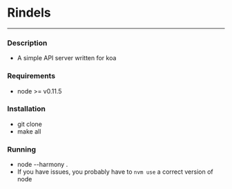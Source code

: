 # Rindels
***

### Description
- A simple API server written for koa

### Requirements
- node >= v0.11.5

### Installation
- git clone
- make all

### Running
- node --harmony .
- If you have issues, you probably have to <code>nvm use</code> a correct version of node
